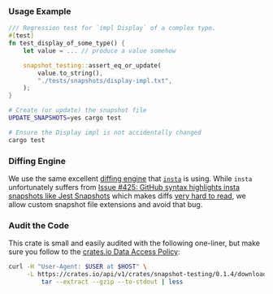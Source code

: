 ### Usage Example

```rs
/// Regression test for `impl Display` of a complex type.
#[test]
fn test_display_of_some_type() {
    let value = ... // produce a value somehow

    snapshot_testing::assert_eq_or_update(
        value.to_string(),
        "./tests/snapshots/display-impl.txt",
    );
}
```
```sh
# Create (or update) the snapshot file
UPDATE_SNAPSHOTS=yes cargo test

# Ensure the Display impl is not accidentally changed
cargo test
```

### Diffing Engine

We use the same excellent [diffing engine](https://github.com/mitsuhiko/similar) that [`insta`](https://github.com/mitsuhiko/insta) is using. While `insta` unfortunately suffers from [Issue \#425: GitHub syntax highlights insta snapshots like Jest Snapshots](https://github.com/mitsuhiko/insta/issues/425) which makes diffs [very hard to read](https://github.com/cargo-public-api/cargo-public-api/pull/818), we allow custom snapshot file extensions and avoid that bug.

### Audit the Code

This crate is small and easily audited with the following one-liner, but make sure you follow to the [crates.io Data Access Policy](https://crates.io/data-access):

```sh
curl -H "User-Agent: $USER at $HOST" \
     -L https://crates.io/api/v1/crates/snapshot-testing/0.1.4/download |
         tar --extract --gzip --to-stdout | less
```

